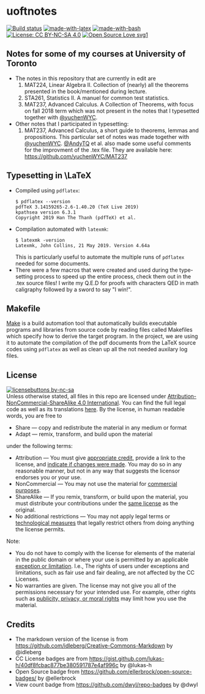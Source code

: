 # uoftnotes 
[![Build status](https://ci.appveyor.com/api/projects/status/pjxh5g91jpbh7t84?svg=true)](https://github.com/tingfengx/uoftnotes)
[![made-with-latex](https://img.shields.io/badge/Made%20with-LaTeX-1f425f.svg)](https://www.latex-project.org/)
[![made-with-bash](https://img.shields.io/badge/Made%20with-Bash-1f425f.svg)](https://www.gnu.org/software/bash/)
[![License: CC BY-NC-SA 4.0](https://img.shields.io/badge/License-CC%20BY--NC--SA%204.0-lightgrey.svg)](https://creativecommons.org/licenses/by-nc-sa/4.0/)
[![Open Source Love svg1](https://badges.frapsoft.com/os/v1/open-source.svg?v=103)](https://github.com/ellerbrock/open-source-badges/)
<!-- [![HitCount](http://hits.dwyl.io/tingfengx/uoftnotes.svg)](http://hits.dwyl.io/tingfengx/uoftnotes) -->



## Notes for some of my courses at University of Toronto 
* The notes in this repository that are currently in edit are
   1. MAT224, Linear Algebra II. Collection of (nearly) all the theorems presented in the book/mentioned during lecture. 
   2. STA261, Statistics II. A manuel for common test statistics.
   3. MAT237, Advanced Calculus. A Collection of Theorems, with focus on fall 2018 term which was not present in the notes that I typesetted together with [@yuchenWYC](https://github.com/yuchenWYC).
* Other notes that I participated in typesetting:
   1. MAT237, Advanced Calculus, a short guide to theorems, lemmas and propositions. This particular set of notes was made together with [@yuchenWYC](https://github.com/yuchenWYC). [@AndyTQ](https://github.com/AndyTQ) et al. also made some useful comments for the improvment of the .tex file. They are available here:  https://github.com/yuchenWYC/MAT237
   

## Typesetting in \LaTeX
- Compiled using ```pdflatex```:
   ``````
   $ pdflatex --version
   pdfTeX 3.14159265-2.6-1.40.20 (TeX Live 2019)
   kpathsea version 6.3.1
   Copyright 2019 Han The Thanh (pdfTeX) et al.   
   ``````
- Compilation automated with ```latexmk```:
   ``````
   $ latexmk -version
   Latexmk, John Collins, 21 May 2019. Version 4.64a
   ``````
   This is particularly useful to automate the multiple runs of ```pdflatex``` needed for some documents.
- There were a few macros that were created and used during the type-setting process to speed up the entire process, check them out in the .tex source files! I write my Q.E.D for proofs with characters QED in math caligraphy followed by a sword to say "I win!".

## Makefile
[Make](https://www.gnu.org/software/make/) is a build automation tool that automatically builds executable programs and libraries from source code by reading files called Makefiles which specify how to derive the target program. In the project, we are using it to automate the compilation of the pdf documents from the LaTeX source codes using ```pdflatex``` as well as clean up all the not needed auxilary log files. 

## License 
[![licensebuttons by-nc-sa](https://licensebuttons.net/l/by-nc-sa/3.0/88x31.png)](https://creativecommons.org/licenses/by-nc-sa/4.0)    
Unless otherwise stated, all files in this repo are licensed under [Attribution-NonCommercial-ShareAlike 4.0 International](https://creativecommons.org/licenses/by-nc-sa/4.0/). You can find the full legal code as well as its translations [here](https://creativecommons.org/licenses/by-nc-sa/4.0/legalcode). By the license, in human readable words, you are free to
- Share — copy and redistribute the material in any medium or format
- Adapt — remix, transform, and build upon the material

under the following terms:

- Attribution — You must give [appropriate credit](https://wiki.creativecommons.org/wiki/License_Versions#Detailed_attribution_comparison_chart), provide a link to the license, and [indicate if changes were made](https://wiki.creativecommons.org/wiki/License_Versions#Modifications_and_adaptations_must_be_marked_as_such). You may do so in any reasonable manner, but not in any way that suggests the licensor endorses you or your use.
- NonCommercial — You may not use the material for [commercial purposes](https://creativecommons.org/faq/#Does_my_use_violate_the_NonCommercial_clause_of_the_licenses.3F).
- ShareAlike — If you remix, transform, or build upon the material, you must distribute your contributions under the [same license](https://creativecommons.org/share-your-work/licensing-considerations/compatible-licenses) as the original.
- No additional restrictions — You may not apply legal terms or [technological measures](https://wiki.creativecommons.org/wiki/License_Versions#Application_of_effective_technological_measures_by_users_of_CC-licensed_works_prohibited) that legally restrict others from doing anything the license permits.

Note:

- You do not have to comply with the license for elements of the material in the public domain or where your use is permitted by an applicable [exception or limitation](https://creativecommons.org/faq/#Do_Creative_Commons_licenses_affect_exceptions_and_limitations_to_copyright.2C_such_as_fair_dealing_and_fair_use.3F). I.e., The rights of users under exceptions and limitations, such as fair use and fair dealing, are not affected by the CC Licenses.
- No warranties are given. The license may not give you all of the permissions necessary for your intended use. For example, other rights such as [publicity, privacy, or moral rights](https://wiki.creativecommons.org/wiki/Considerations_for_licensors_and_licensees) may limit how you use the material.

## Credits 
- The markdown version of the license is from https://github.com/idleberg/Creative-Commons-Markdown by @idleberg
- CC License badges are from https://gist.github.com/lukas-h/40df8fcbac877be380591787e4af996c by @lukas-h
- Open Source badge from https://github.com/ellerbrock/open-source-badges/ by @ellerbrock
- View count badge from https://github.com/dwyl/repo-badges by @dwyl
